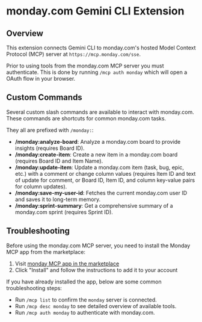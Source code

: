 # monday.com Gemini CLI Extension

## Overview

This extension connects Gemini CLI to monday.com's hosted Model Context Protocol (MCP) server at `https://mcp.monday.com/sse`.

Prior to using tools from the monday.com MCP server you must authenticate. This is done by running `/mcp auth monday` which will open a OAuth flow in your browser.

## Custom Commands 

Several custom slash commands are available to interact with monday.com. These commands are shortcuts for common monday.com tasks. 

They all are prefixed with `/monday:`:

- **/monday:analyze-board**: Analyze a monday.com board to provide insights (requires Board ID).
- **/monday:create-item**: Create a new item in a monday.com board (requires Board ID and Item Name).
- **/monday:update-item**: Update a monday.com item (task, bug, epic, etc.) with a comment or change column values (requires Item ID and text of update for comment, or Board ID, Item ID, and column key-value pairs for column updates).
- **/monday:save-my-user-id**: Fetches the current monday.com user ID and saves it to long-term memory.
- **/monday:sprint-summary**: Get a comprehensive summary of a monday.com sprint (requires Sprint ID).

## Troubleshooting

Before using the monday.com MCP server, you need to install the Monday MCP app
from the marketplace:

1. Visit [monday MCP app in the marketplace](https://monday.com/marketplace/listing/10000806/monday-mcp)
2. Click "Install" and follow the instructions to add it to your account

If you have already installed the app, below are some common troubleshooting
steps:

- Run `/mcp list` to confirm the `monday` server is connected.
- Run `/mcp desc monday` to see detailed overview of available tools.
- Run `/mcp auth monday` to authenticate with monday.com.
